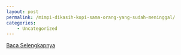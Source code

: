 ```yaml
---
layout: post
permalink: /mimpi-dikasih-kopi-sama-orang-yang-sudah-meninggal/
categories:
    - Uncategorized
---
```


[Baca Selengkapnya](/03)